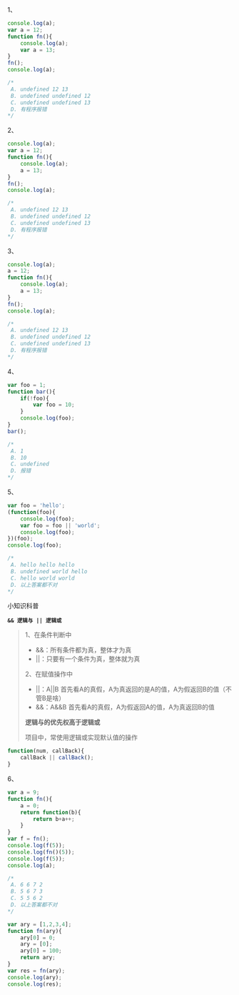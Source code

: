 1、
```javascript
console.log(a);
var a = 12;
function fn(){
	console.log(a);
	var a = 13;
}
fn();
console.log(a);

/*
 A. undefined 12 13
 B. undefined undefined 12
 C. undefined undefined 13
 D.	有程序报错
*/
```
2、
```javascript
console.log(a);
var a = 12;
function fn(){
	console.log(a);
	a = 13;
}
fn();
console.log(a);

/*
 A. undefined 12 13
 B. undefined undefined 12
 C. undefined undefined 13
 D.	有程序报错
*/
```
3、
```javascript
console.log(a);
a = 12;
function fn(){
	console.log(a);
	a = 13;
}
fn();
console.log(a);

/*
 A. undefined 12 13
 B. undefined undefined 12
 C. undefined undefined 13
 D.	有程序报错
*/
```

4、
```javascript
var foo = 1;
function bar(){
	if(!foo){
		var foo = 10;
	}
	console.log(foo);
}
bar();

/*
 A. 1
 B. 10
 C. undefined 
 D.	报错
*/
```

5、
```javascript
var foo = 'hello';
(function(foo){
	console.log(foo);
	var foo = foo || 'world';
	console.log(foo);
})(foo);
console.log(foo);

/*
 A. hello hello hello
 B. undefined world hello
 C. hello world world 
 D.	以上答案都不对
*/
```

小知识科普

**`&& 逻辑与 || 逻辑或`**

> 1、在条件判断中
> 
> + &&：所有条件都为真，整体才为真
> + ||：只要有一个条件为真，整体就为真
> 
> 2、在赋值操作中
> 
> + ||：A||B 首先看A的真假，A为真返回的是A的值，A为假返回B的值（不管B是啥）
> + &&：A&&B 首先看A的真假，A为假返回A的值，A为真返回B的值
> 
> **逻辑与的优先权高于逻辑或**
> 
> 项目中，常使用逻辑或实现默认值的操作

```javascript
function(num, callBack){
	callBack || callBack();
}
```

6、

```javascript
var a = 9;
function fn(){
	a = 0;
	return function(b){
		return b+a++;
	}
}
var f = fn();
console.log(f(5));
console.log(fn()(5));
console.log(f(5));
console.log(a);

/*
 A. 6 6 7 2
 B. 5 6 7 3
 C. 5 5 6 2 
 D.	以上答案都不对
*/
```

```javascript
var ary = [1,2,3,4];
function fn(ary){
	ary[0] = 0;
	ary = [0];
	ary[0] = 100;
	return ary;
}
var res = fn(ary);
console.log(ary);
console.log(res);
```


